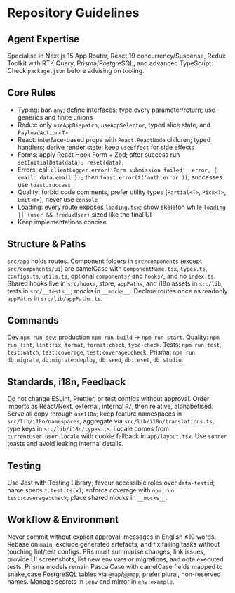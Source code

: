 # Repository Guidelines

## Agent Expertise

Specialise in Next.js 15 App Router, React 19 concurrency/Suspense, Redux Toolkit with RTK Query, Prisma/PostgreSQL, and advanced TypeScript. Check `package.json` before advising on tooling.

## Core Rules

- Typing: ban `any`; define interfaces; type every parameter/return; use generics and finite unions
- Redux: only `useAppDispatch`, `useAppSelector`, typed slice state, and `PayloadAction<T>`
- React: interface-based props with `React.ReactNode` children; typed handlers; derive render state; keep `useEffect` for side effects
- Forms: apply React Hook Form + Zod; after success run `setInitialData(data); reset(data);`
- Errors: call `clientLogger.error('Form submission failed', error, { email: data.email });` then `toast.error(t('auth.error'))`; successes use `toast.success`
- Quality: forbid code comments, prefer utility types (`Partial<T>`, `Pick<T>`, `Omit<T>`), never use `console`
- Loading: every route exposes `loading.tsx`; show skeleton while `loading || (user && !reduxUser)` sized like the final UI
- Keep implementations concise

## Structure & Paths

`src/app` holds routes. Component folders in `src/components` (except `src/components/ui`) are camelCase with `ComponentName.tsx`, `types.ts`, `configs.ts`, `utils.ts`, optional `components/` and `hooks/`, and no `index.ts`. Shared hooks live in `src/hooks`; store, `appPaths`, and i18n assets in `src/lib`; tests in `src/__tests__`; mocks in `__mocks__`. Declare routes once as readonly `appPaths` in `src/lib/appPaths.ts`.

## Commands

Dev `npm run dev`; production `npm run build` → `npm run start`. Quality: `npm run lint`, `lint:fix`, `format`, `format:check`, `type-check`. Tests: `npm run test`, `test:watch`, `test:coverage`, `test:coverage:check`. Prisma: `npm run db:migrate`, `db:migrate:deploy`, `db:seed`, `db:reset`, `db:studio`.

## Standards, i18n, Feedback

Do not change ESLint, Prettier, or test configs without approval. Order imports as React/Next, external, internal `@/`, then relative, alphabetised. Serve all copy through `useI18n`; keep feature namespaces in `src/lib/i18n/namespaces`, aggregate via `src/lib/i18n/translations.ts`, type keys in `src/lib/i18n/types.ts`. Locale comes from `currentUser.user.locale` with cookie fallback in `app/layout.tsx`. Use `sonner` toasts and avoid leaking internal details.

## Testing

Use Jest with Testing Library; favour accessible roles over `data-testid`; name specs `*.test.ts(x)`; enforce coverage with `npm run test:coverage:check`; place shared mocks in `__mocks__`.

## Workflow & Environment

Never commit without explicit approval; messages in English ≤10 words. Rebase on `main`, exclude generated artefacts, and fix failing tasks without touching lint/test configs. PRs must summarise changes, link issues, provide UI screenshots, list new env vars or migrations, and note executed tests. Prisma models remain PascalCase with camelCase fields mapped to snake_case PostgreSQL tables via `@map`/`@@map`; prefer plural, non-reserved names. Manage secrets in `.env` and mirror in `env.example`.
